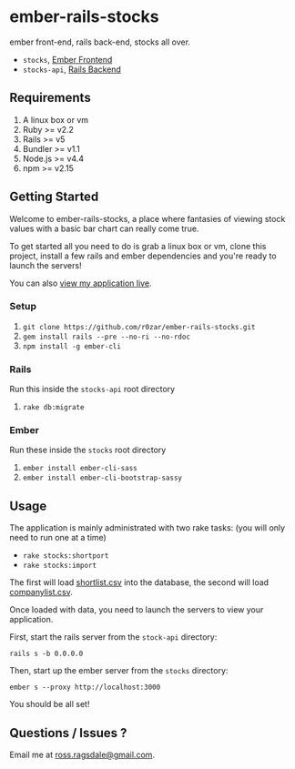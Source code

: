 # ember-rails-stocks
ember front-end, rails back-end, stocks all over.

* `stocks`, [Ember Frontend](https://github.com/r0zar/ember-rails-stocks/tree/master/stocks)
* `stocks-api`, [Rails Backend](https://github.com/r0zar/ember-rails-stocks/tree/master/stocks-api)

## Requirements

1. A linux box or vm
2. Ruby >= v2.2
3. Rails >= v5
4. Bundler >= v1.1
5. Node.js >= v4.4
6. npm >= v2.15

## Getting Started

Welcome to ember-rails-stocks, a place where fantasies of viewing stock values with a basic bar chart can really come true.

To get started all you need to do is grab a linux box or vm, clone this project, install a few rails and ember dependencies and you're ready to launch the servers!

You can also [view my application live](http://54.210.196.143:4200/).

### Setup

1. `git clone https://github.com/r0zar/ember-rails-stocks.git`
2. `gem install rails --pre --no-ri --no-rdoc`
2. `npm install -g ember-cli`

### Rails

Run this inside the `stocks-api` root directory

1. `rake db:migrate`

### Ember

Run these inside the `stocks` root directory

1. `ember install ember-cli-sass`
2. `ember install ember-cli-bootstrap-sassy`

## Usage

The application is mainly administrated with two rake tasks: (you will only need to run one at a time)

* `rake stocks:shortport`
* `rake stocks:import`

The first will load [shortlist.csv](https://github.com/r0zar/ember-rails-stocks/blob/master/stocks-api/shortlist.csv) into the database, the second will load [companylist.csv](https://github.com/r0zar/ember-rails-stocks/blob/master/stocks-api/companylist.csv).

Once loaded with data, you need to launch the servers to view your application.

First, start the rails server from the `stock-api` directory:

`rails s -b 0.0.0.0`

Then, start up the ember server from the `stocks` directory:
 
`ember s --proxy http://localhost:3000`

You should be all set!

## Questions / Issues ?

Email me at ross.ragsdale@gmail.com.
